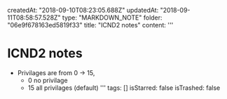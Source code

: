 createdAt: "2018-09-10T08:23:05.688Z"
updatedAt: "2018-09-11T08:58:57.528Z"
type: "MARKDOWN_NOTE"
folder: "06e9f678163ed5819f33"
title: "ICND2 notes"
content: '''
  # ICND2 notes
  
  * Privilages are from 0 -> 15, 
    * 0 no privilage 
    * 15 all privilages (default)
'''
tags: []
isStarred: false
isTrashed: false
